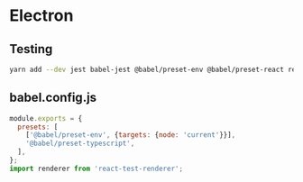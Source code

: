 # Electron 


## Testing

```bash
yarn add --dev jest babel-jest @babel/preset-env @babel/preset-react react-test-renderer
```
 
## babel.config.js
```javascript
module.exports = {
  presets: [
    ['@babel/preset-env', {targets: {node: 'current'}}],
    '@babel/preset-typescript',
  ],
};
import renderer from 'react-test-renderer';
```
